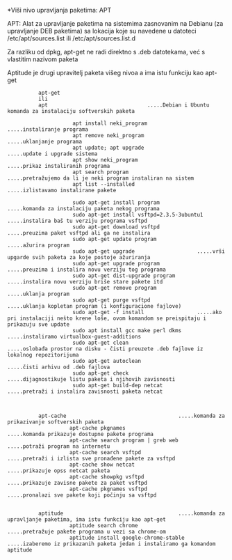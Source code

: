 *Viši nivo upravljanja paketima: APT

        
   APT: Alat za upravljanje paketima na sistemima zasnovanim na Debianu (za upravljanje DEB paketima) 
        sa lokacija koje su navedene u datoteci /etc/apt/sources.list ili /etc/apt/sources.list.d
        
   Za razliku od dpkg, apt-get ne radi direktno s .deb datotekama, već s vlastitim nazivom paketa
   
   Aptitude je drugi upravitelj paketa višeg nivoa a ima istu funkciju kao apt-get 
             
              
              apt-get 
              ili  
              apt                                .....Debian i Ubuntu komanda za instalaciju softverskih paketa
              
                         apt install neki_program               .....instaliranje programa
                         apt remove neki_program                .....uklanjanje programa
                         apt update; apt upgrade                .....update i upgrade sistema
                         apt show neki_program                  .....prikaz instaliranih programa
                         apt search program                     .....pretražujemo da li je neki program instaliran na sistem
                         apt list --installed                   .....izlistavamo instalirane pakete
                         
                         sudo apt-get install program            .....komanda za instalaciju paketa nekog programa
                         sudo apt-get install vsftpd=2.3.5-3ubuntu1   .....instalira baš tu verziju programa vsftpd
                         sudo apt-get download vsftpd            .....preuzima paket vsftpd ali ga ne instalira
                         sudo apt-get update program             .....ažurira program
                         sudo apt-get upgrade                    .....vrši upgarde svih paketa za koje postoje ažuriranja
                         sudo apt-get upgrade program            .....preuzima i instalira novu verziju tog programa
                         sudo apt-get dist-upgrade program       .....instalira novu verziju briše stare pakete itd
                         sudo apt-get remove program             .....uklanja program
                         sudo apt-get purge vsftpd               .....uklanja kopletan program (i konfiguracione fajlove)
                         sudo apt-get -f install                 .....ako pri instalaciji nešto krene loše, ovom komandom se preispitaju i prikazuju sve update 
                         sudo apt install gcc make perl dkms     .....instaliramo virtualbox-guest-additions 
                         sudo apt-get clean                      .....oslobađa prostor na disku - čisti preuzete .deb fajlove iz lokalnog repozitorijuma
                         sudo apt-get autoclean                  .....čisti arhivu od .deb fajlova 
                         sudo apt-get check                      .....dijagnostikuje listu paketa i njihovih zavisnosti 
                         sudo apt-get build-dep netcat           .....pretraži i instalira zavisnosti paketa netcat
                          
                          
                          
              apt-cache                                    .....komanda za prikazivanje softverskih paketa                 
                        apt-cache pkgnames                      .....komanda prikazuje dostupne pakete programa               
                        apt-cache search program | greb web     .....potraži program na internetu
                        apt-cache search vsftpd                 .....pretraži i izlista sve pronađene pakete za vsftpd 
                        apt-cache show netcat                   .....prikazuje opss netcat paketa
                        apt-cache showpkg vsftpd                .....prikazuje zavisne pakete za paket vsftpd
                        apt-cache pkgnames vsftpd               .....pronalazi sve pakete koji počinju sa vsftpd
                          
                          
              aptitude                                     .....komanda za upravljanje paketima, ima istu funkciju kao apt-get
                        aptitude search chrome                  .....pretražuje pakete programa u vezi sa chrome-om
                        aptitude install google-chrome-stable   .....izaberemo iz prikazanih paketa jedan i instaliramo ga komandom aptitude
                          